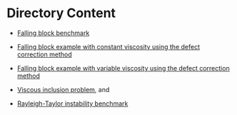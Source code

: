 # Directory Content

- [Falling block benchmark](./FallingBlockBenchmark.jl)

- [Falling block example with constant viscosity using the defect correction method](./FallingBlockConstEta_DC.jl)

- [Falling block example with variable viscosity using the defect correction method](./FallingBlockVarEta_DC.jl)

- [Viscous inclusion problem](./ViscousInclusion.jl), and

- [Rayleigh-Taylor instability benchmark](./RTI.jl)

